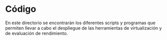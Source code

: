 # Código

En este directorio se encontrarán los diferentes scripts y programas que permiten llevar a cabo el despliegue de las herramientas de virtualización y de evaluación de rendimiento.
